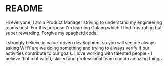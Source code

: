 # README 
Hi everyone, I am a Product Manager striving to understand my engineering teams best. For this purpose I'm learning Golang which I find frustrating but super rewarding. Forgive my spaghetti code!

I strongly believe in value-driven development so you will see me always asking WHY are we doing something and trying to always verify if our activities contribute to our goals. I love working with talented people - I believe that motivated, skilled and professional team can do amazing things.
